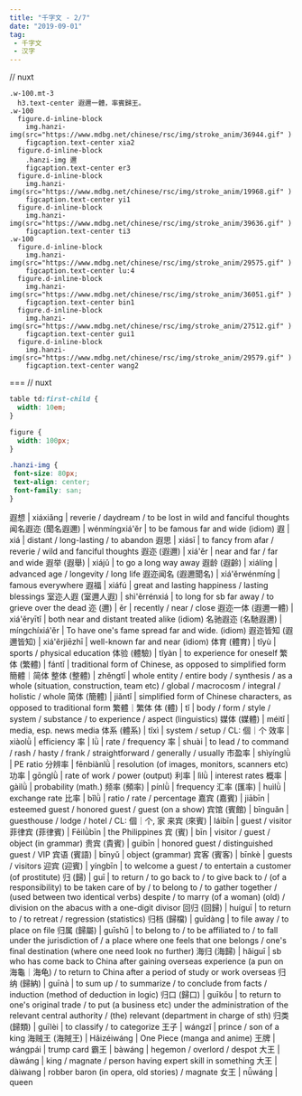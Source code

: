```yaml
---
title: "千字文 - 2/7"
date: "2019-09-01"
tag: 
 - 千字文
 - 汉字
---
```

// nuxt
```pug
.w-100.mt-3
  h3.text-center 遐邇一體，率賓歸王。
.w-100
  figure.d-inline-block
    img.hanzi-img(src="https://www.mdbg.net/chinese/rsc/img/stroke_anim/36944.gif" )
    figcaption.text-center xia2
  figure.d-inline-block
    .hanzi-img 邇
    figcaption.text-center er3
  figure.d-inline-block
    img.hanzi-img(src="https://www.mdbg.net/chinese/rsc/img/stroke_anim/19968.gif" )
    figcaption.text-center yi1
  figure.d-inline-block
    img.hanzi-img(src="https://www.mdbg.net/chinese/rsc/img/stroke_anim/39636.gif" )
    figcaption.text-center ti3
.w-100
  figure.d-inline-block
    img.hanzi-img(src="https://www.mdbg.net/chinese/rsc/img/stroke_anim/29575.gif" )
    figcaption.text-center lu:4
  figure.d-inline-block
    img.hanzi-img(src="https://www.mdbg.net/chinese/rsc/img/stroke_anim/36051.gif" )
    figcaption.text-center bin1
  figure.d-inline-block
    img.hanzi-img(src="https://www.mdbg.net/chinese/rsc/img/stroke_anim/27512.gif" )
    figcaption.text-center gui1
  figure.d-inline-block
    img.hanzi-img(src="https://www.mdbg.net/chinese/rsc/img/stroke_anim/29579.gif" )
    figcaption.text-center wang2
```
===
// nuxt
```css
table td:first-child {
  width: 10em;
}

figure {
  width: 100px;
}

.hanzi-img {
 font-size: 80px;
 text-align: center;
 font-family: san;
}
```

遐想 | xiáxiǎng | reverie / daydream / to be lost in wild and fanciful thoughts
闻名遐迩 (聞名遐邇) | wénmíngxiá'ěr | to be famous far and wide (idiom)
遐 | xiá | distant / long-lasting / to abandon
遐思 | xiásī | to fancy from afar / reverie / wild and fanciful thoughts
遐迩 (遐邇) | xiá'ěr | near and far / far and wide
遐举 (遐舉) | xiájǔ | to go a long way away
遐龄 (遐齡) | xiálíng | advanced age / longevity / long life
遐迩闻名 (遐邇聞名) | xiá'ěrwénmíng | famous everywhere
遐福 | xiáfú | great and lasting happiness / lasting blessings
室迩人遐 (室邇人遐) | shì'ěrrénxiá | to long for sb far away / to grieve over the dead
迩 (邇) | ěr | recently / near / close
遐迩一体 (遐邇一體) | xiá'ěryītǐ | both near and distant treated alike (idiom)
名驰遐迩 (名馳遐邇) | míngchíxiá'ěr | To have one's fame spread far and wide. (idiom)
遐迩皆知 (遐邇皆知) | xiá'ěrjiēzhī | well-known far and near (idiom)
体育 (體育) | tǐyù | sports / physical education
体验 (體驗) | tǐyàn | to experience for oneself
繁体 (繁體) | fántǐ | traditional form of Chinese, as opposed to simplified form 簡體｜简体
整体 (整體) | zhěngtǐ | whole entity / entire body / synthesis / as a whole (situation, construction, team etc) / global / macrocosm / integral / holistic / whole
简体 (簡體) | jiǎntǐ | simplified form of Chinese characters, as opposed to traditional form 繁體｜繁体
体 (體) | tǐ | body / form / style / system / substance / to experience / aspect (linguistics)
媒体 (媒體) | méitǐ | media, esp. news media
体系 (體系) | tǐxì | system / setup / CL: 個｜个
效率 | xiàolǜ | efficiency
率 | lǜ | rate / frequency
率 | shuài | to lead / to command / rash / hasty / frank / straightforward / generally / usually
市盈率 | shìyínglǜ | PE ratio
分辨率 | fēnbiànlǜ | resolution (of images, monitors, scanners etc)
功率 | gōnglǜ | rate of work / power (output)
利率 | lìlǜ | interest rates
概率 | gàilǜ | probability (math.)
频率 (頻率) | pínlǜ | frequency
汇率 (匯率) | huìlǜ | exchange rate
比率 | bǐlǜ | ratio / rate / percentage
嘉宾 (嘉賓) | jiābīn | esteemed guest / honored guest / guest (on a show)
宾馆 (賓館) | bīnguǎn | guesthouse / lodge / hotel / CL: 個｜个, 家
来宾 (來賓) | láibīn | guest / visitor
菲律宾 (菲律賓) | Fēilǜbīn | the Philippines
宾 (賓) | bīn | visitor / guest / object (in grammar)
贵宾 (貴賓) | guìbīn | honored guest / distinguished guest / VIP
宾语 (賓語) | bīnyǔ | object (grammar)
宾客 (賓客) | bīnkè | guests / visitors
迎宾 (迎賓) | yíngbīn | to welcome a guest / to entertain a customer (of prostitute)
归 (歸) | guī | to return / to go back to / to give back to / (of a responsibility) to be taken care of by / to belong to / to gather together / (used between two identical verbs) despite / to marry (of a woman) (old) / division on the abacus with a one-digit divisor
回归 (回歸) | huíguī | to return to / to retreat / regression (statistics)
归档 (歸檔) | guīdàng | to file away / to place on file
归属 (歸屬) | guīshǔ | to belong to / to be affiliated to / to fall under the jurisdiction of / a place where one feels that one belongs / one's final destination (where one need look no further)
海归 (海歸) | hǎiguī | sb who has come back to China after gaining overseas experience (a pun on 海龜｜海龟) / to return to China after a period of study or work overseas
归纳 (歸納) | guīnà | to sum up / to summarize / to conclude from facts / induction (method of deduction in logic)
归口 (歸口) | guīkǒu | to return to one's original trade / to put (a business etc) under the administration of the relevant central authority / (the) relevant (department in charge of sth)
归类 (歸類) | guīlèi | to classify / to categorize
王子 | wángzǐ | prince / son of a king
海贼王 (海賊王) | Hǎizéiwáng | One Piece (manga and anime)
王牌 | wángpái | trump card
霸王 | bàwáng | hegemon / overlord / despot
大王 | dàwáng | king / magnate / person having expert skill in something
大王 | dàiwang | robber baron (in opera, old stories) / magnate
女王 | nǚwáng | queen
